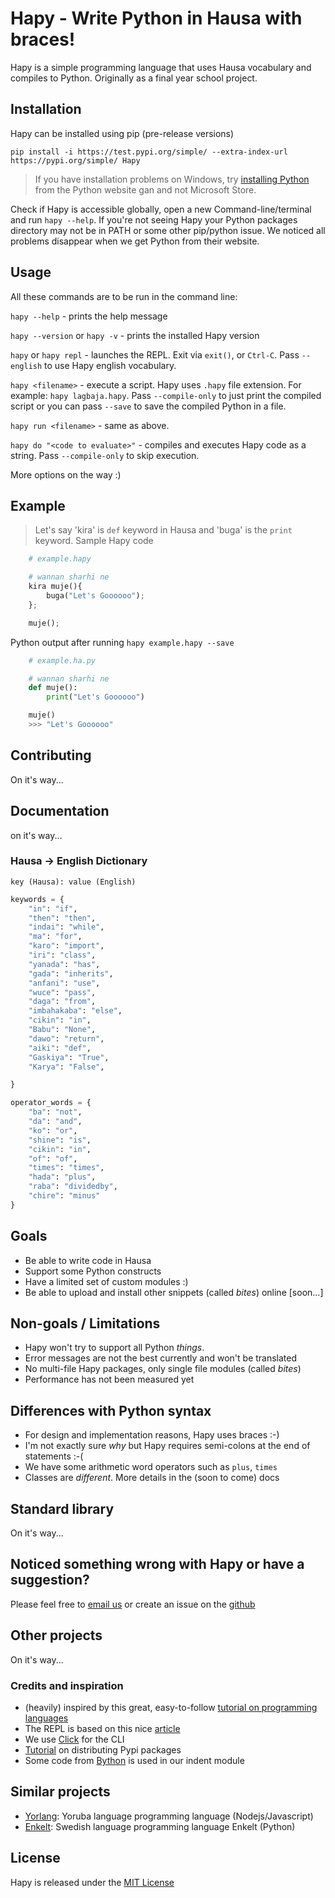 # Hapy - Write Python in Hausa with braces!

Hapy is a simple programming language that uses Hausa vocabulary and compiles to Python. Originally as a final year school project.

## Installation

Hapy can be installed using pip (pre-release versions)

```
pip install -i https://test.pypi.org/simple/ --extra-index-url https://pypi.org/simple/ Hapy
```

> If you have installation problems on Windows, try [installing Python](https://python.org/downloads) from the Python website gan and not Microsoft Store.

Check if Hapy is accessible globally, open a new Command-line/terminal and run `hapy --help`. If you're not seeing Hapy your Python packages directory may not be in PATH or some other pip/python issue. We noticed all problems disappear when we get Python from their website.
## Usage

All these commands are to be run in the command line:

`hapy --help` - prints the help message

`hapy --version` or `hapy -v` - prints the installed Hapy version

`hapy` or `hapy repl` - launches the REPL. Exit via `exit()`, or `Ctrl-C`. Pass `--english` to use Hapy english vocabulary.

`hapy <filename>` - execute a script. Hapy uses `.hapy` file extension. For example: `hapy lagbaja.hapy`. Pass `--compile-only` to just print the compiled script or you can pass `--save` to save the compiled Python in a file.

`hapy run <filename>` - same as above.

`hapy do "<code to evaluate>"` - compiles and executes Hapy code as a string. Pass `--compile-only` to skip execution.

More options on the way :)

## Example
> Let's say 'kira' is `def` keyword in Hausa and 'buga' is the `print` keyword.
Sample Hapy code
```python
    # example.hapy

    # wannan sharhi ne
    kira muje(){
        buga("Let's Goooooo");
    };

    muje();
```
Python output after running `hapy example.hapy --save`
```python
    # example.ha.py

    # wannan sharhi ne
    def muje():
        print("Let's Goooooo")

    muje()
    >>> "Let's Goooooo"
```
## Contributing

On it's way...

## Documentation

on it's way...

### Hausa -> English  Dictionary
`key (Hausa): value (English)`

```python
keywords = {
    "in": "if",
    "then": "then",
    "indai": "while",
    "ma": "for",
    "karo": "import",
    "iri": "class",
    "yanada": "has",
    "gada": "inherits",
    "anfani": "use",
    "wuce": "pass",
    "daga": "from",
    "imbahakaba": "else",
    "cikin": "in",
    "Babu": "None",
    "dawo": "return",
    "aiki": "def",
    "Gaskiya": "True",
    "Karya": "False",

}

operator_words = {
    "ba": "not",
    "da": "and",
    "ko": "or",
    "shine": "is",
    "cikin": "in",
    "of": "of",
    "times": "times",
    "hada": "plus",
    "raba": "dividedby",
    "chire": "minus"
}
```

## Goals

* Be able to write code in Hausa
* Support some Python constructs
* Have a limited set of custom modules :)
* Be able to upload and install other snippets (called *bites*) online [soon...]

## Non-goals / Limitations

* Hapy won't try to support all Python *things*.
* Error messages are not the best currently and won't be translated
* No multi-file Hapy packages, only single file modules (called *bites*)
* Performance has not been measured yet

## Differences with Python syntax

* For design and implementation reasons, Hapy uses braces :-)
* I'm not exactly sure *why* but Hapy requires semi-colons at the end of statements :-(
* We have some arithmetic word operators such as `plus`, `times`
* Classes are *different*. More details in the (soon to come) docs

## Standard library

On it's way...

## Noticed something wrong with Hapy or have a suggestion?

Please feel free to [email us](core-team.435caa94544f383ce9a89fab69dafa5b.show-sender@streams.zulipchat.com) or create an issue on the [github](https://github.com/hapy-lang/hapy/issues/new)

## Other projects
 On it's way...


### Credits and inspiration

* (heavily) inspired by this great, easy-to-follow [tutorial on programming languages](https://lisperator.net/pltut)
* The REPL is based on this nice [article](https://dev.to/amal/building-the-python-repl-3468)
* We use [Click](https://click.palletsprojects.com/en/8.0.x/) for the CLI
* [Tutorial](https://medium.com/nerd-for-tech/how-to-build-and-distribute-a-cli-tool-with-python-537ae41d9d78) on distributing Pypi packages
* Some code from [Bython](https://github.com/mathialo/bython) is used in our indent module
## Similar projects

* [Yorlang](https://anoniscoding.github.io/yorlang/docs/doc.html): Yoruba language programming language (Nodejs/Javascript)
* [Enkelt](https://enkelt.io/): Swedish language programming language Enkelt (Python)


## License

Hapy is released under the [MIT License](https://opensource.org/licenses/MIT)
